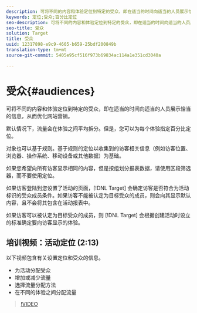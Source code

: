 ```yaml
---
description: 可将不同的内容和体验定位到特定的受众，即在适当的时间向适当的人员展示恰当的信息，从而优化网站营销。
keywords: 定位;受众;百分比定位
seo-description: 可将不同的内容和体验定位到特定的受众，即在适当的时间向适当的人员展示恰当的信息，从而优化网站营销。
seo-title: 受众
solution: Target
title: 受众
uuid: 12317898-e9c9-4605-b659-25bdf200849b
translation-type: tm+mt
source-git-commit: 5405e95cf516f973b69834ac114a1e351cd3040a

---
```



# 受众{#audiences}

可将不同的内容和体验定位到特定的受众，即在适当的时间向适当的人员展示恰当的信息，从而优化网站营销。

默认情况下，流量会在体验之间平均拆分。但是，您可以为每个体验指定百分比定位。

对象也可以基于规则。基于规则的定位以收集到的访客相关信息（例如访客位置、浏览器、操作系统、移动设备或其他数据）为基础。

如果您希望向所有访客显示相同的内容，但是按组划分报表数据，请使用区段筛选器，而不要使用定位。

如果访客登陆到您设置了活动的页面，[!DNL Target] 会确定访客是否符合为活动标识的受众成员条件。如果访客不能被认定为目标受众的成员，则会向其显示默认内容，且不会将其包含在活动报表中。

如果访客可以被认定为目标受众的成员，则 [!DNL Target] 会根据创建活动时设立的标准确定要向访客显示的体验。

## 培训视频：活动定位 (2:13)

以下视频包含有关设置定位和受众的信息。

* 为活动分配受众
* 增加或减少流量
* 选择流量分配方法
* 在不同的体验之间分配流量

>[!VIDEO](https://video.tv.adobe.com/v/17385)
